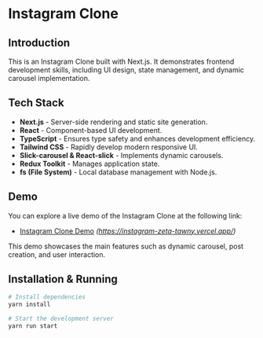 # Instagram Clone

## Introduction

This is an Instagram Clone built with Next.js. It demonstrates frontend development skills, including UI design, state management, and dynamic carousel implementation.

## Tech Stack

- **Next.js** - Server-side rendering and static site generation.
- **React** - Component-based UI development.
- **TypeScript** - Ensures type safety and enhances development efficiency.
- **Tailwind CSS** - Rapidly develop modern responsive UI.
- **Slick-carousel & React-slick** - Implements dynamic carousels.
- **Redux Toolkit** - Manages application state.
- **fs (File System)** - Local database management with Node.js.

## Demo

You can explore a live demo of the Instagram Clone at the following link:

- [Instagram Clone Demo](#) *(https://instagram-zeta-tawny.vercel.app/)*

This demo showcases the main features such as dynamic carousel, post creation, and user interaction.

## Installation & Running

```bash
# Install dependencies
yarn install

# Start the development server
yarn run start
```

